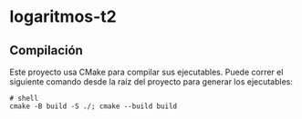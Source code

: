 # logaritmos-t2
## Compilación
Este proyecto usa CMake para compilar sus ejecutables. Puede correr el siguiente comando desde la raíz del proyecto para generar los ejecutables:
    
    # shell
    cmake -B build -S ./; cmake --build build